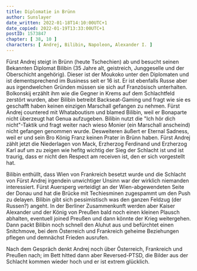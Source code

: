 ```yaml
---
title: Diplomatie in Brünn
author: Sunslayer
date_written: 2022-01-18T14:10:00UTC+1
date_copied: 2022-01-19T13:33:00UTC+1
postID: 1573847
chapter: [ 38, 10 ]
characters: [ Andrej, Bilibin, Napoleon, Alexander I. ]
---
```

Fürst Andrej steigt in Brünn (heute Tschechien) ab und besucht seinen Bekannten Diplomat Bilibin (35 Jahre alt, geistreich, Junggeselle und der Oberschicht angehörig). Dieser ist der Moukoko unter den Diplomaten und ist dementsprechend im Business seit er 16 ist. Er ist ebenfalls Russe aber aus irgendwelchen Gründen müssen sie sich auf Französisch unterhalten. Bolkonskij erzählt ihm wie die Gegner in Krems auf dem Schlachtfeld zerstört wurden, aber Bilibin betreibt Backseat-Gaming und fragt wie sie es geschafft haben keinen einzigen Marschall gefangen zu nehmen. Fürst Andrej countered mit Whataboutism und blamed Bilibin, weil er Bonaparte nicht überzeugt hat Genua aufzugeben. Bilibin nutzt die "Ich hör dich nicht"-Taktik und fragt weiter nach wieso Monier (ein Marschall anscheind) nicht gefangen genommen wurde. Desweiteren äußert er Eternal Sadness, weil er und sein Bro König Franz keinen Prater in Brünn haben. Fürst Andrej zählt jetzt die Niederlagen von Mack, Erzherzog Ferdinand und Erzherzog Karl auf um zu zeigen wie hefitg wichtig der Sieg der Schlacht ist und ist traurig, dass er nicht den Respect am receiven ist, den er sich vorgestellt hat.

Bilibin enthüllt, dass Wien von Frankreich besetzt wurde und die Schlacht von Fürst Andrej irgendein unwichtiger Unsinn war der wirklich niemanden interessiert. Fürst Auersperg verteidigt an der Wien-abgewendeten Seite der Donau und hat die Brücke mit Techiesminen zugespammt um den Push zu delayen. Bilibin gibt sich pessimistisch was den ganzen Feldzug (der Russen?) angeht. In der Berliner Zusammenkunft werden aber Kaiser Alexander und der König von Preußen bald noch einen kleinen Plausch abhalten, eventuell joined Preußen und dann könnte der Krieg weitergehen. Dann packt Bilibin noch schnell den Aluhut aus und befürchtet einen Snitchmove, bei dem Österreich und Frankreich geheime Beziehungen pflegen und demnächst Frieden ausrufen.

Nach dem Gespräch denkt Andrej noch über Österreich, Frankreich und Preußen nach; im Bett hitted dann aber Reversed-PTSD, die Bilder aus der Schlacht kommen wieder hoch und er ist extrem glücklich. 